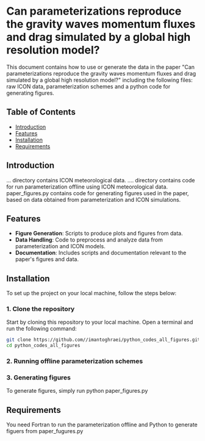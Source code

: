 # Can parameterizations reproduce the gravity waves momentum fluxes and drag simulated by a global high resolution model?

This document contains how to use or generate the data in the paper "Can parameterizations reproduce the gravity waves momentum fluxes and drag simulated by a global high resolution model?" including the following files: raw ICON data, parameterization schemes and a python code for generating figures. 

## Table of Contents

- [Introduction](#introduction)
- [Features](#features)
- [Installation](#installation)
- [Requirements](#requirements)


## Introduction
... directory contains ICON meteorological data.
.... directory contains code for run parameterization offline using ICON meteorological data.
paper_figures.py contains code for generating figures used in the paper, based on data obtained from parameterization and ICON simulations.

## Features

- **Figure Generation**: Scripts to produce plots and figures from data.
- **Data Handling**: Code to preprocess and analyze data from parameterization and ICON models.
- **Documentation**: Includes scripts and documentation relevant to the paper's figures and data.


## Installation

To set up the project on your local machine, follow the steps below:

### 1. Clone the repository

Start by cloning this repository to your local machine. Open a terminal and run the following command:
```bash
git clone https://github.com//imantoghraei/python_codes_all_figures.git
cd python_codes_all_figures
```

### 2. Running offline parameterization schemes 


### 3. Generating figures
To generate figures, simply run
python paper_figures.py


## Requirements

You need Fortran to run the parameterization offline and Python to generate figuers from paper_fugures.py

